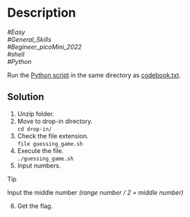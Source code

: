 # Description

_#Easy_<br>
_#General_Skills_<br>
_#Begineer_picoMini_2022_<br>
_#shell_<br>
_#Python_<br>

Run the [Python script](../Codebook/codebook.py) in the same directory as [codebook.txt](../Codebook/codebook.txt).

## Solution

1. Unzip folder.
2. Move to drop-in directory.<br>
   `cd drop-in/`
3. Check the file extension.<br>
   `file guessing_game.sh`
4. Execute the file.<br>
   `./guessing_game.sh`
5. Input numbers.<br>
> [!TIP]
> Input the middle number *(range number / 2 = middle number)*

6. Get the flag.

